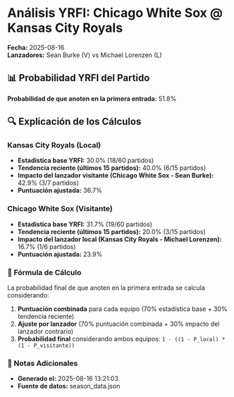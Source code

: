 # Análisis YRFI: Chicago White Sox @ Kansas City Royals

**Fecha:** 2025-08-16  
**Lanzadores:** Sean Burke (V) vs Michael Lorenzen (L)

## 📊 Probabilidad YRFI del Partido

**Probabilidad de que anoten en la primera entrada:** 51.8%

## 🔍 Explicación de los Cálculos

### Kansas City Royals (Local)
- **Estadística base YRFI:** 30.0% (18/60 partidos)
- **Tendencia reciente (últimos 15 partidos):** 40.0% (6/15 partidos)
- **Impacto del lanzador visitante (Chicago White Sox - Sean Burke):** 42.9% (3/7 partidos)
- **Puntuación ajustada:** 36.7%

### Chicago White Sox (Visitante)
- **Estadística base YRFI:** 31.7% (19/60 partidos)
- **Tendencia reciente (últimos 15 partidos):** 20.0% (3/15 partidos)
- **Impacto del lanzador local (Kansas City Royals - Michael Lorenzen):** 16.7% (1/6 partidos)
- **Puntuación ajustada:** 23.9%

### 📝 Fórmula de Cálculo

La probabilidad final de que anoten en la primera entrada se calcula considerando:
1. **Puntuación combinada** para cada equipo (70% estadística base + 30% tendencia reciente)
2. **Ajuste por lanzador** (70% puntuación combinada + 30% impacto del lanzador contrario)
3. **Probabilidad final** considerando ambos equipos: `1 - ((1 - P_local) * (1 - P_visitante))`

### 📌 Notas Adicionales

- **Generado el:** 2025-08-16 13:21:03
- **Fuente de datos:** season_data.json
